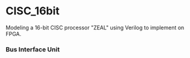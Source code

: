 # CISC_16bit
Modeling a 16-bit CISC processor "ZEAL" using Verilog to implement on FPGA.

### Bus Interface Unit
